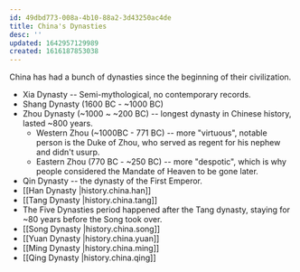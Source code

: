 ```yaml
---
id: 49dbd773-008a-4b10-88a2-3d43250ac4de
title: China's Dynasties
desc: ''
updated: 1642957129989
created: 1616187853038
---
```


China has had a bunch of dynasties since the beginning of their civilization.

- Xia Dynasty -- Semi-mythological, no contemporary records.
- Shang Dynasty (1600 BC - ~1000 BC)
- Zhou Dynasty (~1000 ~ ~200 BC) -- longest dynasty in Chinese history, lasted ~800 years.
  - Western Zhou (~1000BC - 771 BC) -- more "virtuous", notable person is the Duke of Zhou, who served as regent for his nephew and didn't usurp.
  - Eastern Zhou (770 BC - ~250 BC) -- more "despotic", which is why people considered the Mandate of Heaven to be gone later.
- Qin Dynasty -- the dynasty of the First Emperor.
- [[Han Dynasty |history.china.han]]
- [[Tang Dynasty |history.china.tang]]
- The Five Dynasties period happened after the Tang dynasty, staying for ~80 years before the Song took over.
- [[Song Dynasty |history.china.song]]
- [[Yuan Dynasty |history.china.yuan]]
- [[Ming Dynasty |history.china.ming]]
- [[Qing Dynasty |history.china.qing]]
